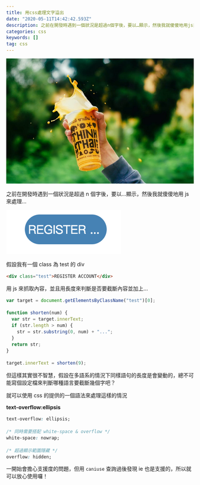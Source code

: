 ```yaml
---
title: 用css處理文字溢出
date: "2020-05-11T14:42:42.593Z"
description: 之前在開發時遇到一個狀況是超過n個字後，要以…顯示，然後我就傻傻地用js來處理…
categories: css
keywords: []
tag: css
---
```


![](/img/1__RzihYFL9WPbOtTtwsLoquw.jpeg)

之前在開發時遇到一個狀況是超過 n 個字後，要以…顯示，然後我就傻傻地用 js 來處理…

![](/img/1__FTgOiNX5wQ__igzb__xZjd5w.png)

假設我有一個 class 為 test 的 div

```html
<div class="test">REGISTER ACCOUNT</div>
```

用 js 來抓取內容，並且用長度來判斷是否要截斷內容並加上…

```javascript
var target = document.getElementsByClassName("test")[0];

function shorten(num) {
  var str = target.innerText;
  if (str.length > num) {
    str = str.substring(0, num) + "...";
  }
  return str;
}

target.innerText = shorten(9);
```

但這樣其實很不智慧，假設在多語系的情況下同樣語句的長度是會變動的，總不可能寫個設定檔來判斷哪種語言要截斷幾個字吧？

就可以使用 css 的提供的一個語法來處理這樣的情況

**text-overflow:ellipsis**

```css
text-overflow: ellipsis;

/* 同時需要搭配 white-space & overflow */
white-space: nowrap;

/* 超過顯示範圍隱藏 */
overflow: hidden;
```

一開始會擔心支援度的問題，但用 `caniuse` 查詢過後發現 ie 也是支援的，所以就可以放心使用囉！
